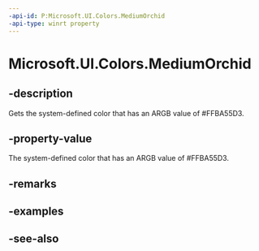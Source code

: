 ```yaml
---
-api-id: P:Microsoft.UI.Colors.MediumOrchid
-api-type: winrt property
---
```


<!-- Property syntax
public Windows.UI.Color MediumOrchid { get; }
-->

# Microsoft.UI.Colors.MediumOrchid

## -description

Gets the system-defined color that has an ARGB value of #FFBA55D3.

## -property-value

The system-defined color that has an ARGB value of #FFBA55D3.

## -remarks

## -examples

## -see-also
